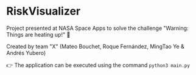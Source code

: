 # RiskVisualizer
Project presented at NASA Space Apps to solve the challenge "Warning: Things are heating up!" 🚀

Created by team "X" (Mateo Bouchet, Roque Fernández, MingTao Ye & Andrés Yubero)

👉 The application can be executed using the command ```python3 main.py```
